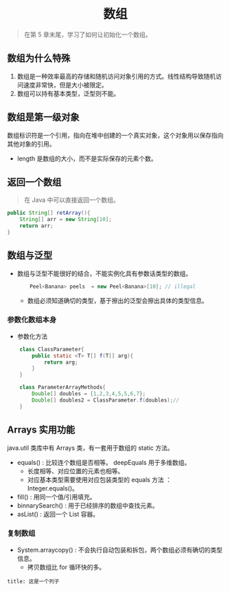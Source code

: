 # <center> 数组  </center> 
> 在第 5 章末尾，学习了如何让初始化一个数组。

## 数组为什么特殊
1. 数组是一种效率最高的存储和随机访问对象引用的方式。线性结构导致随机访问速度非常快，但是大小被限定。
2. 数组可以持有基本类型，泛型则不能。

## 数组是第一级对象
数组标识符是一个引用，指向在堆中创建的一个真实对象，这个对象用以保存指向其他对象的引用。
- length 是数组的大小，而不是实际保存的元素个数。

## 返回一个数组
> 在 Java 中可以直接返回一个数组。
```java
public String[] retArray(){
    String[] arr = new String[10];
    return arr;
}
```
## 数组与泛型
- 数组与泛型不能很好的结合，不能实例化具有参数话类型的数组。
    ```java
        Peel<Banana> peels  = new Peel<Banana>[10]; // illegal
    ```
    - 数组必须知道确切的类型，基于擦出的泛型会擦出具体的类型信息。

### 参数化数组本身
- 参数化方法
```java
    class ClassParameter{
        public static <T> T[] f(T[] arg){
            return arg;
        }
    }

    class ParameterArrayMethods{
        Double[] doubles = {1,2,3,4,5,5,6,7};
        Double[] doubles2 = ClassParameter.f(doubles);//
    }
```

## Arrays 实用功能
java.util 类库中有 Arrays 类，有一套用于数组的 static 方法。
- equals() :  比较连个数组是否相等。 deepEquals 用于多维数组。
    - 长度相等、对应位置的元素也相等。
    - 对应基本类型需要使用对应包装类型的 equals 方法 ： Integer.equals()。
- fill() : 用同一个值/引用填充。
- binnarySearch() : 用于已经排序的数组中查找元素。
- asList() : 返回一个 List 容器。

### 复制数组
- System.arraycopy() : 不会执行自动包装和拆包，两个数组必须有确切的类型信息。
    - 拷贝数组比 for 循环快的多。


```sequence
title: 这是一个列子


```